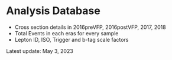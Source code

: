 # Analysis Database

- Cross section details in 2016preVFP, 2016postVFP, 2017, 2018
- Total Events in each eras for every sample
- Lepton ID, ISO, Trigger and b-tag scale factors

Latest update: May 3, 2023

